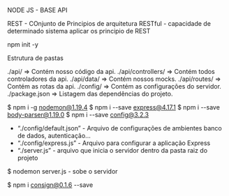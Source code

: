 NODE JS - BASE API

REST - COnjunto de Principios de arquitetura
RESTful - capacidade de determinado sistema aplicar os principio de REST

npm init -y

Estrutura de pastas

./api/ => Contém nosso código da api.
./api/controllers/ => Contém todos controladores da api.
./api/data/ => Contém nossos mocks.
./api/routes/ => Contém as rotas da api.
./config/ => Contém as configurações do servidor.
./package.json => Listagem das dependências do projeto.

$ npm i -g nodemon@1.19.4
$ npm i --save express@4.17.1 
$ npm i --save body-parser@1.19.0 
$ npm i --save config@3.2.3

* “./config/default.json” -  Arquivo de configurações de ambientes banco de dados, autenticação...
*  “./config/express.js” - Arquivo para configurar a aplicação Express
* “./server.js” - arquivo que inicia o servidor dentro da pasta raiz do projeto 

$ nodemon server.js -  sobe o servidor

$ npm i consign@0.1.6 --save

